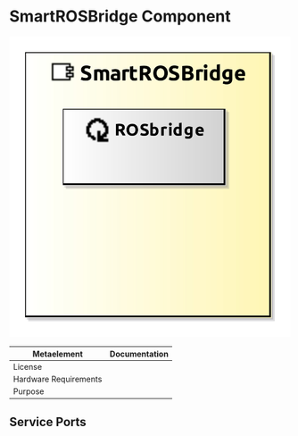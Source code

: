 <!--- This file is generated from the SmartROSBridge.componentDocumentation model --->
<!--- do not modify this file manually as it will by automatically overwritten by the code generator, modify the model instead and re-generate this file --->

# SmartROSBridge Component

![SmartROSBridge-ComponentImage](model/SmartROSBridgeComponentDefinition.jpg)


| Metaelement | Documentation |
|-------------|---------------|
| License |  |
| Hardware Requirements |  |
| Purpose |  |



## Service Ports


